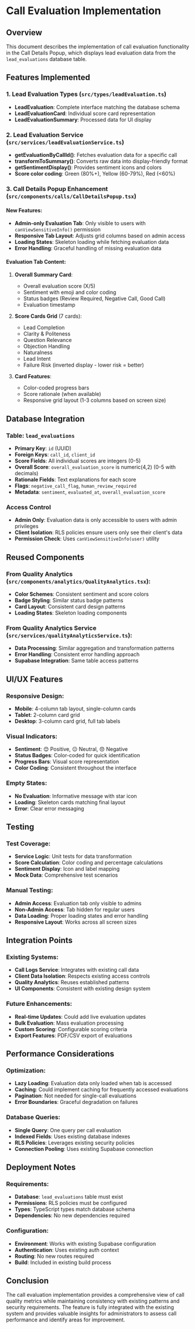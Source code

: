 # Call Evaluation Implementation

## Overview

This document describes the implementation of call evaluation functionality in the Call Details Popup, which displays lead evaluation data from the `lead_evaluations` database table.

## Features Implemented

### 1. Lead Evaluation Types (`src/types/leadEvaluation.ts`)

- **LeadEvaluation**: Complete interface matching the database schema
- **LeadEvaluationCard**: Individual score card representation
- **LeadEvaluationSummary**: Processed data for UI display

### 2. Lead Evaluation Service (`src/services/leadEvaluationService.ts`)

- **getEvaluationByCallId()**: Fetches evaluation data for a specific call
- **transformToSummary()**: Converts raw data into display-friendly format
- **getSentimentDisplay()**: Provides sentiment icons and colors
- **Score color coding**: Green (80%+), Yellow (60-79%), Red (<60%)

### 3. Call Details Popup Enhancement (`src/components/calls/CallDetailsPopup.tsx`)

#### New Features:
- **Admin-only Evaluation Tab**: Only visible to users with `canViewSensitiveInfo()` permission
- **Responsive Tab Layout**: Adjusts grid columns based on admin access
- **Loading States**: Skeleton loading while fetching evaluation data
- **Error Handling**: Graceful handling of missing evaluation data

#### Evaluation Tab Content:
1. **Overall Summary Card**:
   - Overall evaluation score (X/5)
   - Sentiment with emoji and color coding
   - Status badges (Review Required, Negative Call, Good Call)
   - Evaluation timestamp

2. **Score Cards Grid** (7 cards):
   - Lead Completion
   - Clarity & Politeness
   - Question Relevance
   - Objection Handling
   - Naturalness
   - Lead Intent
   - Failure Risk (inverted display - lower risk = better)

3. **Card Features**:
   - Color-coded progress bars
   - Score rationale (when available)
   - Responsive grid layout (1-3 columns based on screen size)

## Database Integration

### Table: `lead_evaluations`
- **Primary Key**: `id` (UUID)
- **Foreign Keys**: `call_id`, `client_id`
- **Score Fields**: All individual scores are integers (0-5)
- **Overall Score**: `overall_evaluation_score` is numeric(4,2) (0-5 with decimals)
- **Rationale Fields**: Text explanations for each score
- **Flags**: `negative_call_flag`, `human_review_required`
- **Metadata**: `sentiment`, `evaluated_at`, `overall_evaluation_score`

### Access Control
- **Admin Only**: Evaluation data is only accessible to users with admin privileges
- **Client Isolation**: RLS policies ensure users only see their client's data
- **Permission Check**: Uses `canViewSensitiveInfo(user)` utility

## Reused Components

### From Quality Analytics (`src/components/analytics/QualityAnalytics.tsx`):
- **Color Schemes**: Consistent sentiment and score colors
- **Badge Styling**: Similar status badge patterns
- **Card Layout**: Consistent card design patterns
- **Loading States**: Skeleton loading components

### From Quality Analytics Service (`src/services/qualityAnalyticsService.ts`):
- **Data Processing**: Similar aggregation and transformation patterns
- **Error Handling**: Consistent error handling approach
- **Supabase Integration**: Same table access patterns

## UI/UX Features

### Responsive Design:
- **Mobile**: 4-column tab layout, single-column cards
- **Tablet**: 2-column card grid
- **Desktop**: 3-column card grid, full tab labels

### Visual Indicators:
- **Sentiment**: 😊 Positive, 😐 Neutral, 😞 Negative
- **Status Badges**: Color-coded for quick identification
- **Progress Bars**: Visual score representation
- **Color Coding**: Consistent throughout the interface

### Empty States:
- **No Evaluation**: Informative message with star icon
- **Loading**: Skeleton cards matching final layout
- **Error**: Clear error messaging

## Testing

### Test Coverage:
- **Service Logic**: Unit tests for data transformation
- **Score Calculation**: Color coding and percentage calculations
- **Sentiment Display**: Icon and label mapping
- **Mock Data**: Comprehensive test scenarios

### Manual Testing:
- **Admin Access**: Evaluation tab only visible to admins
- **Non-Admin Access**: Tab hidden for regular users
- **Data Loading**: Proper loading states and error handling
- **Responsive Layout**: Works across all screen sizes

## Integration Points

### Existing Systems:
- **Call Logs Service**: Integrates with existing call data
- **Client Data Isolation**: Respects existing access controls
- **Quality Analytics**: Reuses established patterns
- **UI Components**: Consistent with existing design system

### Future Enhancements:
- **Real-time Updates**: Could add live evaluation updates
- **Bulk Evaluation**: Mass evaluation processing
- **Custom Scoring**: Configurable scoring criteria
- **Export Features**: PDF/CSV export of evaluations

## Performance Considerations

### Optimization:
- **Lazy Loading**: Evaluation data only loaded when tab is accessed
- **Caching**: Could implement caching for frequently accessed evaluations
- **Pagination**: Not needed for single-call evaluations
- **Error Boundaries**: Graceful degradation on failures

### Database Queries:
- **Single Query**: One query per call evaluation
- **Indexed Fields**: Uses existing database indexes
- **RLS Policies**: Leverages existing security policies
- **Connection Pooling**: Uses existing Supabase connection

## Deployment Notes

### Requirements:
- **Database**: `lead_evaluations` table must exist
- **Permissions**: RLS policies must be configured
- **Types**: TypeScript types match database schema
- **Dependencies**: No new dependencies required

### Configuration:
- **Environment**: Works with existing Supabase configuration
- **Authentication**: Uses existing auth context
- **Routing**: No new routes required
- **Build**: Included in existing build process

## Conclusion

The call evaluation implementation provides a comprehensive view of call quality metrics while maintaining consistency with existing patterns and security requirements. The feature is fully integrated with the existing system and provides valuable insights for administrators to assess call performance and identify areas for improvement.